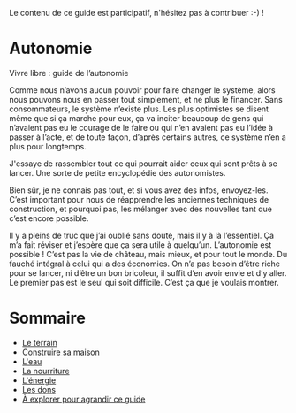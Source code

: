 Le contenu de ce guide est participatif, n'hésitez pas à contribuer :-\) !

# Autonomie

Vivre libre : guide de l’autonomie

Comme nous n’avons aucun pouvoir pour faire changer le système, alors nous pouvons nous en passer tout simplement, et ne plus le financer. Sans consommateurs, le système n’existe plus. Les plus optimistes se disent même que si ça marche pour eux, ça va inciter beaucoup de gens  qui n’avaient pas eu le courage de le faire ou qui n’en avaient pas eu l’idée à passer à l’acte, et de toute façon, d’après certains autres, ce système n’en a plus pour longtemps.

J'essaye de rassembler tout ce qui pourrait aider ceux qui sont prêts à se lancer. Une sorte de petite encyclopédie des autonomistes.

Bien sûr, je ne connais pas tout, et si vous avez des infos, envoyez-les. C’est important pour nous de réapprendre les anciennes techniques de construction, et pourquoi pas, les mélanger avec des nouvelles tant que c’est encore possible.

Il y a pleins de truc que j’ai oublié sans doute, mais il y à là l’essentiel. Ça m’a fait réviser et j’espère que ça sera utile à quelqu’un. L’autonomie est possible ! C’est pas la vie de château, mais mieux, et pour tout le monde. Du fauché intégral à celui qui a des économies. On n’a pas besoin d’être riche pour se lancer, ni d’être un bon bricoleur, il suffit d’en avoir envie et d’y aller. Le premier pas est le seul qui soit difficile. C’est ça que je voulais montrer.

# Sommaire

* [Le terrain](/fr/terre/README.md)
* [Construire sa maison](/fr/construireSaMaison/README.md)
* [L'eau](/fr/eau/README.md)
* [La nourriture](/fr/nourriture/README.md)
* [L'énergie](/fr/energie/README.md)
* [Les dons](/fr/dons/README.md)
* [À explorer pour agrandir ce guide](/fr/aExplorer/README.md)



